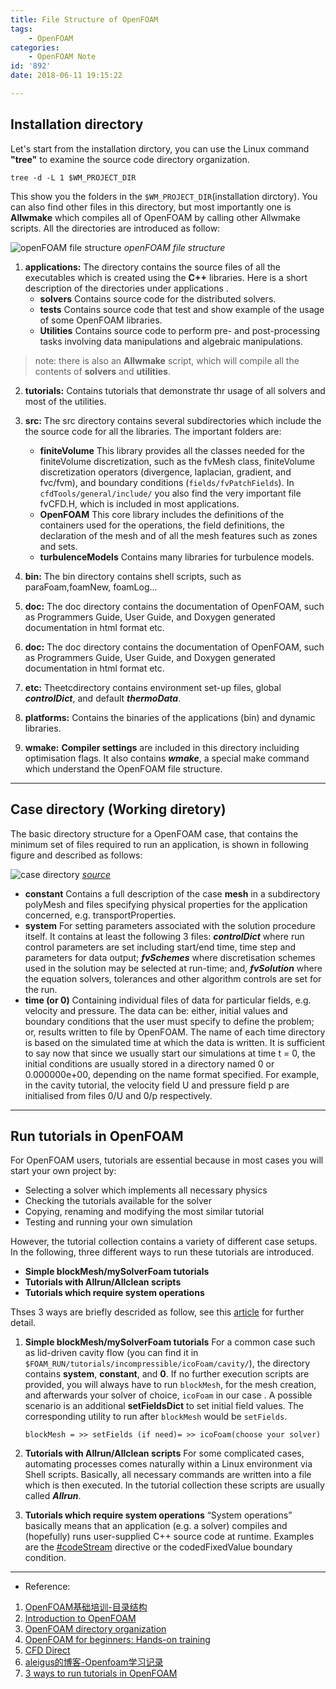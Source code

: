```yaml
---
title: File Structure of OpenFOAM
tags:
    - OpenFOAM
categories: 
    - OpenFOAM Note
id: '892'
date: 2018-06-11 19:15:22

---
```


Installation directory
----------------------

Let's start from the installation dirctory, you can use the Linux command **"tree"** to examine the source code directory organization.
<!-- more -->
    tree -d -L 1 $WM_PROJECT_DIR
    

This show you the folders in the `$WM_PROJECT_DIR`(installation dirctory). You can also find other files in this directory, but most importantly one is **Allwmake** which compiles all of OpenFOAM by calling other Allwmake scripts. All the directories are introduced as follow: 

![openFOAM file structure](openfoam-file-structure.jpg)
*openFOAM file structure*

1.  **applications:** The directory contains the source files of all the executables which is created using the **C++** libraries. Here is a short description of the directories under applications .
    *   **solvers** Contains source code for the distributed solvers.
    *   **tests** Contains source code that test and show example of the usage of some OpenFOAM libraries.
    *   **Utilities** Contains source code to perform pre- and post-processing tasks involving data manipulations and algebraic manipulations.

> note: there is also an **Allwmake** script, which will compile all the contents of **solvers** and **utilities**.

2.  **tutorials:** Contains tutorials that demonstrate thr usage of all solvers and most of the utilities.
    
3.  **src:** The src directory contains several subdirectories which include the the source code for all the libraries. The important folders are:
    
    *   **finiteVolume** This library provides all the classes needed for the finiteVolume discretization, such as the fvMesh class, finiteVolume discretization operators (divergence, laplacian, gradient, and fvc/fvm), and boundary conditions (`fields/fvPatchFields`). In `cfdTools/general/include/` you also find the very important file fvCFD.H, which is included in most applications.
    *   **OpenFOAM** This core library includes the definitions of the containers used for the operations, the field definitions, the declaration of the mesh and of all the mesh features such as zones and sets.
    *   **turbulenceModels** Contains many libraries for turbulence models.
4.  **bin:** The bin directory contains shell scripts, such as paraFoam,foamNew, foamLog...
    
5.  **doc:** The doc directory contains the documentation of OpenFOAM, such as Programmers Guide, User Guide, and Doxygen generated documentation in html format etc.
    
6.  **doc:** The doc directory contains the documentation of OpenFOAM, such as Programmers Guide, User Guide, and Doxygen generated documentation in html format etc.
    
7.  **etc:** Theetcdirectory contains environment set-up files, global **_controlDict_**, and default **_thermoData_**.
    
8.  **platforms:** Contains the binaries of the applications (bin) and dynamic libraries.
    
9.  **wmake:** **Compiler settings** are included in this directory incluiding optimisation flags. It also contains **_wmake_**, a special make command which understand the OpenFOAM file structure.
    

* * *

Case directory (Working diretory)
---------------------------------

The basic directory structure for a OpenFOAM case, that contains the minimum set of files required to run an application, is shown in following figure and described as follows:

![case directory](case-directory.png) 
*[source](https://cfd.direct/openfoam/user-guide/case-file-structure)*

*   **constant** Contains a full description of the case **mesh** in a subdirectory polyMesh and files specifying physical properties for the application concerned, e.g. transportProperties.
*   **system** For setting parameters associated with the solution procedure itself. It contains at least the following 3 files: **_controlDict_** where run control parameters are set including start/end time, time step and parameters for data output; **_fvSchemes_** where discretisation schemes used in the solution may be selected at run-time; and, **_fvSolution_** where the equation solvers, tolerances and other algorithm controls are set for the run.
*   **time (or 0)** Containing individual files of data for particular fields, e.g. velocity and pressure. The data can be: either, initial values and boundary conditions that the user must specify to define the problem; or, results written to file by OpenFOAM. The name of each time directory is based on the simulated time at which the data is written. It is sufficient to say now that since we usually start our simulations at time t = 0, the initial conditions are usually stored in a directory named 0 or 0.000000e+00, depending on the name format specified. For example, in the cavity tutorial, the velocity field U and pressure field p are initialised from files 0/U and 0/p respectively.

* * *

Run tutorials in OpenFOAM
-------------------------

For OpenFOAM users, tutorials are essential because in most cases you will start your own project by:

*   Selecting a solver which implements all necessary physics
*   Checking the tutorials available for the solver
*   Copying, renaming and modifying the most similar tutorial
*   Testing and running your own simulation

However, the tutorial collection contains a variety of different case setups. In the following, three different ways to run these tutorials are introduced.

*   **Simple blockMesh/mySolverFoam tutorials**
*   **Tutorials with Allrun/Allclean scripts**
*   **Tutorials which require system operations**

Thses 3 ways are briefly descrided as follow, see this [article](http://myheutagogy.com/2016/03/17/of_tutorials/) for further detail.

1.  **Simple blockMesh/mySolverFoam tutorials** For a common case such as lid-driven cavity flow (you can find it in `$FOAM_RUN/tutorials/incompressible/icoFoam/cavity/`), the directory contains **system**, **constant**, and **0**. If no further execution scripts are provided, you will always have to run `blockMesh`, for the mesh creation, and afterwards your solver of choice, `icoFoam` in our case . A possible scenario is an additional **setFieldsDict** to set initial field values. The corresponding utility to run after `blockMesh` would be `setFields`.
    
    `blockMesh = >> setFields (if need)= >> icoFoam(choose your solver)`
    
2.  **Tutorials with Allrun/Allclean scripts** For some complicated cases, automating processes comes naturally within a Linux environment via Shell scripts. Basically, all necessary commands are written into a file which is then executed. In the tutorial collection these scripts are usually called **_Allrun_**.
    
3.  **Tutorials which require system operations** “System operations” basically means that an application (e.g. a solver) compiles and (hopefully) runs user-supplied C++ source code at runtime. Examples are the [#codeStream](https://openfoam.org/release/2-0-0/run-time-control-code-compilation/) directive or the codedFixedValue boundary condition.
    

* * *

*   Reference:

1.  [OpenFOAM基础培训-目录结构](https://wenku.baidu.com/view/efbee181fe4733687f21aa6a.html)
2.  [Introduction to OpenFOAM](http://www.hpc.lsu.edu/training/weekly-materials/2016-Spring/intro_of_20160224.pdf)
3.  [OpenFOAM directory organization](http://www.tfd.chalmers.se/~hani/kurser/OS_CFD_2015/directoryOrganization.pdf)
4.  [OpenFOAM for beginners: Hands-on training](https://www.slideshare.net/JibranHaider/openfoam-for-beginners?)
5.  [CFD Direct](https://cfd.direct/openfoam/user-guide/case-file-structure/)
6.  [aleigus的博客-Openfoam学习记录](https://blog.csdn.net/aleigus/article/details/72917112)
7.  [3 ways to run tutorials in OpenFOAM](http://myheutagogy.com/2016/03/17/of_tutorials/)